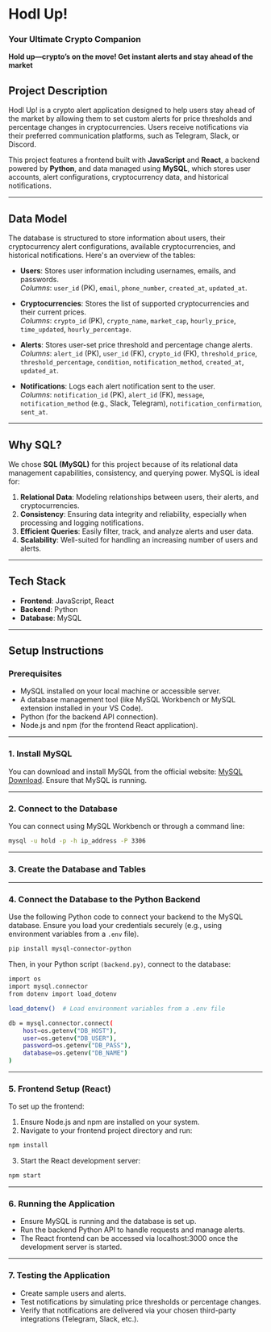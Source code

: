 # Hodl Up!
### Your Ultimate Crypto Companion

**Hold up—crypto’s on the move! Get instant alerts and stay ahead of the market**

## Project Description
Hodl Up! is a crypto alert application designed to help users stay ahead of the market by allowing them to set custom alerts for price thresholds and percentage changes in cryptocurrencies. Users receive notifications via their preferred communication platforms, such as Telegram, Slack, or Discord.

This project features a frontend built with **JavaScript** and **React**, a backend powered by **Python**, and data managed using **MySQL**, which stores user accounts, alert configurations, cryptocurrency data, and historical notifications.

---

## Data Model
The database is structured to store information about users, their cryptocurrency alert configurations, available cryptocurrencies, and historical notifications. Here's an overview of the tables:

- **Users**: Stores user information including usernames, emails, and passwords.  
  _Columns_: `user_id` (PK), `email`, `phone_number`, `created_at`, `updated_at`.
  
- **Cryptocurrencies**: Stores the list of supported cryptocurrencies and their current prices.  
  _Columns_: `crypto_id` (PK), `crypto_name`, `market_cap`, `hourly_price`, `time_updated`, `hourly_percentage`.

- **Alerts**: Stores user-set price threshold and percentage change alerts.  
  _Columns_: `alert_id` (PK), `user_id` (FK), `crypto_id` (FK), `threshold_price`, `threshold_percentage`, `condition`, `notification_method`, `created_at`, `updated_at`.

- **Notifications**: Logs each alert notification sent to the user.  
  _Columns_: `notification_id` (PK), `alert_id` (FK), `message`, `notification_method` (e.g., Slack, Telegram), `notification_confirmation`, `sent_at`.

---

## Why SQL?
We chose **SQL (MySQL)** for this project because of its relational data management capabilities, consistency, and querying power. MySQL is ideal for:
1. **Relational Data**: Modeling relationships between users, their alerts, and cryptocurrencies.
2. **Consistency**: Ensuring data integrity and reliability, especially when processing and logging notifications.
3. **Efficient Queries**: Easily filter, track, and analyze alerts and user data.
4. **Scalability**: Well-suited for handling an increasing number of users and alerts.

---

## Tech Stack
- **Frontend**: JavaScript, React
- **Backend**: Python
- **Database**: MySQL

---

## Setup Instructions
### Prerequisites
- MySQL installed on your local machine or accessible server.
- A database management tool (like MySQL Workbench or MySQL extension installed in your VS Code).
- Python (for the backend API connection).
- Node.js and npm (for the frontend React application).
---
### 1. Install MySQL
You can download and install MySQL from the official website: [MySQL Download](https://dev.mysql.com/downloads/). Ensure that MySQL is running.

---
### 2. Connect to the Database
You can connect using MySQL Workbench or through a command line:

```bash
mysql -u hold -p -h ip_address -P 3306
```
---
### 3. Create the Database and Tables
---

### 4. Connect the Database to the Python Backend
Use the following Python code to connect your backend to the MySQL database. Ensure you load your credentials securely (e.g., using environment variables from a `.env` file).
```bash
pip install mysql-connector-python
```

Then, in your Python script `(backend.py)`, connect to the database:
```bash
import os
import mysql.connector
from dotenv import load_dotenv

load_dotenv()  # Load environment variables from a .env file

db = mysql.connector.connect(
    host=os.getenv("DB_HOST"),
    user=os.getenv("DB_USER"),
    password=os.getenv("DB_PASS"),
    database=os.getenv("DB_NAME")
)
```
---
### 5. Frontend Setup (React)
To set up the frontend:

1. Ensure Node.js and npm are installed on your system.
2. Navigate to your frontend project directory and run:
```bash
npm install
```
3. Start the React development server:
```bash
npm start
```
---
### 6. Running the Application
- Ensure MySQL is running and the database is set up.
- Run the backend Python API to handle requests and manage alerts.
- The React frontend can be accessed via localhost:3000 once the development server is started.
---
### 7. Testing the Application
- Create sample users and alerts.
- Test notifications by simulating price thresholds or percentage changes.
- Verify that notifications are delivered via your chosen third-party integrations (Telegram, Slack, etc.).
